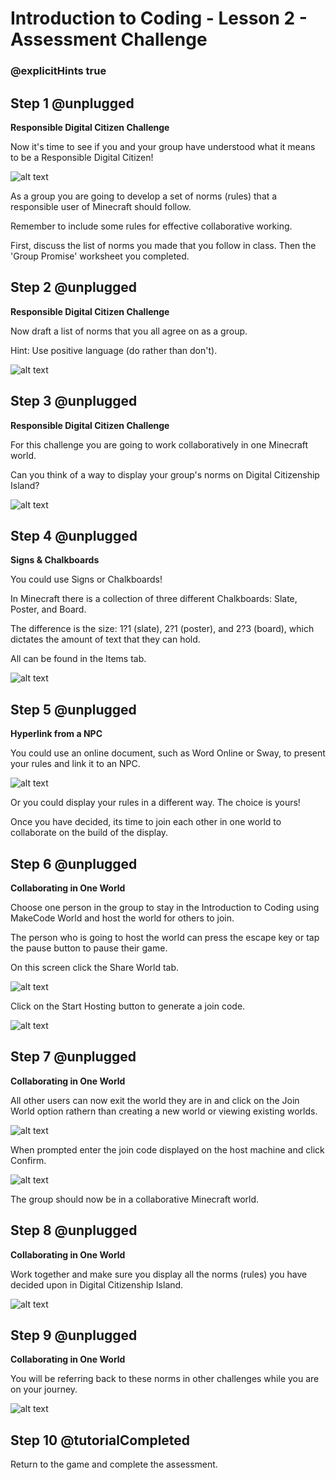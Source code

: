 # Introduction to Coding - Lesson 2 - Assessment Challenge

### @explicitHints true

## Step 1 @unplugged
**Responsible Digital Citizen Challenge**

Now it's time to see if you and your group have understood what it means to be a Responsible Digital Citizen!

![alt text](https://introduction.codingcredentials.com/Lesson2/2.3/images/1.jpg?raw=true "Digital Citizen")

As a group you are going to develop a set of norms (rules) that a responsible user of Minecraft should follow. 

Remember to include some rules for effective collaborative working.

First, discuss the list of norms you made that you  follow in class. Then the 'Group Promise' worksheet you completed.

## Step 2 @unplugged
**Responsible Digital Citizen Challenge**

Now draft a list of norms that you all agree on as a group.

Hint: Use positive language (do rather than don't).

![alt text](https://introduction.codingcredentials.com/Lesson2/2.3/images/2.jpg?raw=true "Digital Citizen")

## Step 3 @unplugged
**Responsible Digital Citizen Challenge**

For this challenge you are going to work collaboratively  in one Minecraft world.

Can you think of a way to display your group's norms on Digital Citizenship Island?

![alt text](https://introduction.codingcredentials.com/Lesson2/2.3/images/3.jpg?raw=true "Digital Citizen")

## Step 4 @unplugged
**Signs & Chalkboards**

You could use Signs or Chalkboards!

In Minecraft there is a collection of three different Chalkboards: Slate, Poster, and Board.

The difference is the size: 1?1 (slate), 2?1 (poster), and 2?3 (board), which dictates the amount of  text that they can hold.

All can be found in the Items tab.

![alt text](https://introduction.codingcredentials.com/Lesson2/2.3/images/4.jpg?raw=true "Signs")

## Step 5 @unplugged
**Hyperlink from a NPC**

You could use an online document, such as Word Online or Sway, to present your rules and link it to an NPC.

![alt text](https://introduction.codingcredentials.com/Lesson2/2.3/images/5.jpg?raw=true "NPC")

Or you could display your rules in a different way.
The choice is yours!

Once you have decided, its time to join each other in one world to collaborate on the build of the display.

## Step 6 @unplugged
**Collaborating in One World**

Choose one person in the group to stay in the Introduction to Coding using MakeCode World and host the world for others to join.

The person who is going to host the world can press the escape key or tap the pause button to pause their game.

On this screen click the Share World tab.

![alt text](https://introduction.codingcredentials.com/Lesson2/2.3/images/6.jpg?raw=true "Collaborate")

Click on the Start Hosting button to generate a join code.

![alt text](https://introduction.codingcredentials.com/Lesson2/2.3/images/6a.jpg?raw=true "Collaborate")

## Step 7 @unplugged
**Collaborating in One World**

All other users can now exit the world they are in and click on the Join World option rathern than creating a new world or viewing existing worlds.

![alt text](https://introduction.codingcredentials.com/Lesson2/2.3/images/6b.jpg?raw=true "Collaborate")

When prompted enter the join code displayed on the host machine and click Confirm.

![alt text](https://introduction.codingcredentials.com/Lesson2/2.3/images/6c.jpg?raw=true "Collaborate")

The group should now be in a collaborative Minecraft world.


## Step 8 @unplugged
**Collaborating in One World**

Work together and make sure you display all the norms (rules) you have decided upon in Digital Citizenship Island.

![alt text](https://introduction.codingcredentials.com/Lesson2/2.3/images/7.jpg?raw=true "Collaborate")

## Step 9 @unplugged
**Collaborating in One World**

You will be referring back to these norms in other challenges while you are on your journey.

![alt text](https://introduction.codingcredentials.com/Lesson2/2.3/images/8.jpg?raw=true "Collaborate")

## Step 10 @tutorialCompleted
Return to the game and complete the assessment.
